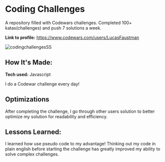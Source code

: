 # Coding Challenges
A repository filled with Codewars challenges. Completed 100+ katas(challenges) and push 7 solutions a week.

**Link to profile:** https://www.codewars.com/users/LucasFaustman

![codingchallengesSS](https://user-images.githubusercontent.com/99927513/167510630-37480818-9b7b-4a6c-afb9-67e929d2eed0.png)

## How It's Made:

**Tech used:** Javascript

I do a Codewar challenge every day!

## Optimizations

After completing the challenge, I go through other users solution to better optimize my solution for readability and efficiency.

## Lessons Learned:

I learned how use pseudo code to my advantage! Thinking out my code in plain english before starting the challenge has greatly improved my ability to solve complex challenges.
